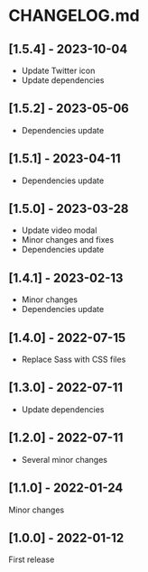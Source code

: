 # CHANGELOG.md

## [1.5.4] - 2023-10-04

- Update Twitter icon
- Update dependencies

## [1.5.2] - 2023-05-06

- Dependencies update

## [1.5.1] - 2023-04-11

- Dependencies update

## [1.5.0] - 2023-03-28

- Update video modal
- Minor changes and fixes
- Dependencies update

## [1.4.1] - 2023-02-13

- Minor changes
- Dependencies update

## [1.4.0] - 2022-07-15

- Replace Sass with CSS files

## [1.3.0] - 2022-07-11

- Update dependencies

## [1.2.0] - 2022-07-11

- Several minor changes

## [1.1.0] - 2022-01-24

Minor changes

## [1.0.0] - 2022-01-12

First release